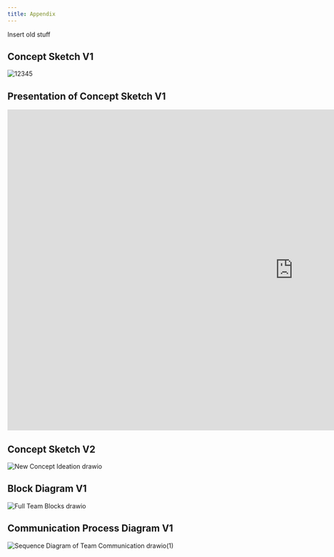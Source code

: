 ```yaml
---
title: Appendix
---
```


Insert old stuff

## Concept Sketch V1

![12345](https://github.com/user-attachments/assets/7ad2168a-5f5a-40d9-9a41-f9579b61736d)

## Presentation of Concept Sketch V1

<iframe width="1280" height="720" src="https://www.youtube.com/embed/B_vrIuG8R5E" title="Team302" frameborder="0" allow="accelerometer; autoplay; clipboard-write; encrypted-media; gyroscope; picture-in-picture; web-share" referrerpolicy="strict-origin-when-cross-origin" allowfullscreen></iframe>

## Concept Sketch V2

![New Concept Ideation drawio](https://github.com/user-attachments/assets/99eddc7f-36d3-4fdf-9388-6ac86ba80f0d)

## Block Diagram V1

![Full Team Blocks drawio](https://github.com/user-attachments/assets/6a1368a0-35ca-4a03-a0ee-dbbe892dc35b)

## Communication Process Diagram V1

![Sequence Diagram of Team Communication drawio(1)](https://github.com/user-attachments/assets/46d3d484-d8a0-4124-8b83-c66cdafac202)
